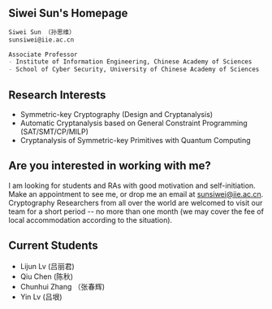 ## Siwei Sun's Homepage
```markdown
Siwei Sun （孙思维）
sunsiwei@iie.ac.cn

Associate Professor
- Institute of Information Engineering, Chinese Academy of Sciences
- School of Cyber Security, University of Chinese Academy of Sciences
```

## Research Interests
- Symmetric-key Cryptography (Design and Cryptanalysis)
- Automatic Cryptanalysis based on General Constraint Programming (SAT/SMT/CP/MILP)
- Cryptanalysis of Symmetric-key Primitives with Quantum Computing 

## Are you interested in working with me?
I am looking for students and RAs with good motivation and self-initiation.  Make an appointment to see me, or drop me an email at sunsiwei@iie.ac.cn. Cryptography Researchers from all over the world are welcomed to visit our team for a short period -- no more than one month (we may cover the fee of local accommodation according to the situation).

## Current Students
- Lijun Lv (吕丽君)
- Qiu Chen (陈秋)
- Chunhui Zhang （张春辉)
- Yin Lv (吕垠)
